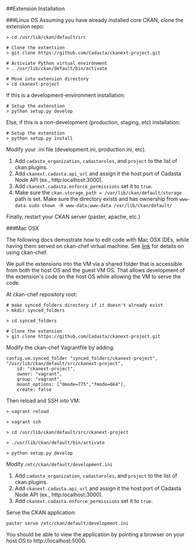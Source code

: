 ##Extension Installation

###Linux OS
Assuming you have already installed core CKAN, clone the extension repo:


    > cd /usr/lib/ckan/default/src
    
    # Clone the extentsion
    > git clone https://github.com/Cadasta/ckanext-project.git
    
    # Activiate Python virtual environment
    > . /usr/lib/ckan/default/bin/activate
    
    # Move into extension directory
    > cd ckanext-project


If this is a development-environment installation:

    # Setup the extenstion
    > python setup.py develop


Else, if this is a non-development (production, staging, etc) installation:


    # Setup the extenstion
    > python setup.py install

Modify your .ini file (development.ini, production.ini, etc).  

1. Add `cadasta_organization`,  `cadastaroles`, and `project` to the list of ckan.plugins.  
2. Add `ckanext.cadasta.api_url` and assign it the host:port of Cadasta Node API (ex., http:localhost:3000).  
3. Add `ckanext.cadasta.enforce_permissions` set it to `true`.
4. Make sure the `ckan.storage_path = /var/lib/ckan/default/storage` path is set. Make sure the directory exists and has ownership from `www-data`. `sudo chown -R www-data:www-data /var/lib/ckan/default/`

Finally, restart your CKAN server (paster, apache, etc.)


###Mac OSX 

The following docs demostrate how to edit code with Mac OSX IDEs, while having them served on ckan-chef virtual machine. See [link](http://) for details on using ckan-chef.

We pull the extensions into the VM via a shared folder that is accessible from both the host OS and the guest VM OS. That allows development of the extension's code on the host OS while allowing the VM to serve the code.

At ckan-chef repository root:  


    # make synced_folders directory if it doesn't already exist
    > mkdir synced_folders
    
    > cd synced_folders
    
    # Clone the extension
    > git clone https://github.com/Cadasta/ckanext-project.git


Modify the ckan-chef Vagrantfile by adding:

```
config.vm.synced_folder "synced_folders/ckanext-project", "/usr/lib/ckan/default/src/ckanext-project",
    id: "ckanext-project", 
    owner: "vagrant",
    group: "vagrant",
    mount_options: ["dmode=775","fmode=664"],
    create: false  
```

Then reload and SSH into VM:  


    > vagrant reload
    
    > vagrant ssh
    
    > cd /usr/lib/ckan/default/src/ckanext-project
    
    > ./usr/lib/ckan/default/bin/activate
    
    > python setup.py develop


Modify `/etc/ckan/default/development.ini`  

1.  Add `cadasta_organization`,  `cadastaroles`, and `project` to the list of ckan.plugins.  
2.  Add `ckanext.cadasta.api_url` and assign it the host:port of Cadasta Node API (ex., http:localhost:3000).
3.  Add `ckanext.cadasta.enforce_permissions` set it to `true`.



Serve the CKAN application:

    paster serve /etc/ckan/default/development.ini


You should be able to view the application by pointing a browser on your host OS to http://localhost:5000.

